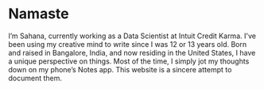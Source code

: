 # Namaste
I’m Sahana, currently working as a Data Scientist at Intuit Credit Karma. I've been using my creative mind to write since I was 12 or 13 years old. Born and raised in Bangalore, India, and now residing in the United States, I have a unique perspective on things. Most of the time, I simply jot my thoughts down on my phone’s Notes app. This website is a sincere attempt to document them.

